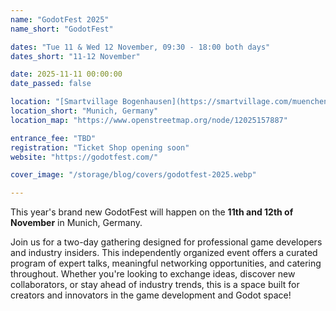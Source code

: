 ```yaml
---
name: "GodotFest 2025"
name_short: "GodotFest"

dates: "Tue 11 & Wed 12 November, 09:30 - 18:00 both days"
dates_short: "11-12 November"

date: 2025-11-11 00:00:00
date_passed: false

location: "[Smartvillage Bogenhausen](https://smartvillage.com/muenchen/bogenhausen), Rosenkavalierplatz 13, 81925 Munich, Germany"
location_short: "Munich, Germany"
location_map: "https://www.openstreetmap.org/node/12025157887"

entrance_fee: "TBD"
registration: "Ticket Shop opening soon"
website: "https://godotfest.com/"

cover_image: "/storage/blog/covers/godotfest-2025.webp"

---
```


This year's brand new GodotFest will happen on the **11th and 12th of November** in Munich, Germany.

Join us for a two-day gathering designed for professional game developers and industry insiders.
This independently organized event offers a curated program of expert talks,
meaningful networking opportunities, and catering throughout. Whether you're looking to exchange ideas,
discover new collaborators, or stay ahead of industry trends, this is a space built for creators
and innovators in the game development and Godot space!
